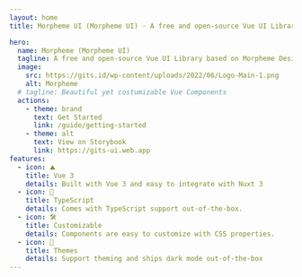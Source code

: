 ```yaml
---
layout: home
title: Morpheme UI (Morpheme UI) - A free and open-source Vue UI Library based on Morpheme Design System

hero:
  name: Morpheme (Morpheme UI)
  tagline: A free and open-source Vue UI Library based on Morpheme Design System
  image:
    src: https://gits.id/wp-content/uploads/2022/06/Logo-Main-1.png
    alt: Morpheme
  # tagline: Beautiful yet costumizable Vue Components
  actions:
    - theme: brand
      text: Get Started
      link: /guide/getting-started
    - theme: alt
      text: View on Storybook
      link: https://gits-ui.web.app
features:
  - icon: ⛰️
    title: Vue 3
    details: Built with Vue 3 and easy to integrate with Nuxt 3
  - icon: 🔐
    title: TypeScript
    details: Comes with TypeScript support out-of-the-box.
  - icon: 🛠️
    title: Customizable
    details: Components are easy to customize with CSS properties.
  - icon: 🎨
    title: Themes
    details: Support theming and ships dark mode out-of-the-box
---
```

